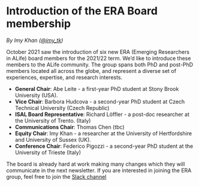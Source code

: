 # Introduction of the ERA Board membership

*By Imy Khan ([@imy_tk](https://twitter.com/imy_tk))*

October 2021 saw the introduction of six new ERA (Emerging Researchers in ALife) board members for the 2021/22 term. We’d like to introduce these members to the ALife community. The group spans both PhD and post-PhD members located all across the globe, and represent a diverse set of experiences, expertise, and research interests.

- **General Chair**: Abe Leite - a first-year PhD student at Stony Brook University (USA).
- **Vice Chair**: Barbora Hudcova - a second-year PhD student at Czech Technical University (Czech Republic)
- **ISAL Board Representative**: Richard Löffler - a post-doc researcher at the University of Trento. (Italy)
- **Communications Chair**: Thomas Chen (tbc)
- **Equity Chair**: Imy Khan - a researcher at the University of Hertfordshire and University of Sussex (UK).
- **Conference Chair**: Federico Pigozzi - a second-year PhD student at the ​​University of Trieste (Italy)

The board is already hard at work making many changes which they will communicate in the next newsletter. If you are interested in joining the ERA group, feel free to join the [Slack channel](https://join.slack.com/t/isalstudents/shared_invite/zt-5t9huf34-bw3sKCY3mlfhEsIg4xcPCg)
